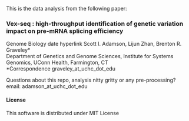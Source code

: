 This is the data analysis from the following paper:

### Vex-seq : high-throughput identification of genetic variation impact on pre-mRNA splicing efficiency  

Genome Biology date hyperlink 
Scott I. Adamson, Lijun Zhan, Brenton R. Graveley*  
Department of Genetics and Genome Sciences, Institute for Systems Genomics, UConn Health, Farmington, CT  
*Correspondence graveley_at_uchc_dot_edu  

Questions about this repo, analysis nitty gritty or any pre-processing?  
email: adamson_at_uchc_dot_edu

#### License

This software is distributed under MIT License


